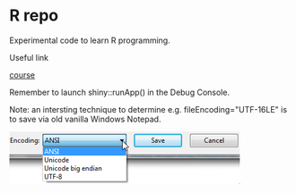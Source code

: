# R repo

Experimental code to learn R programming.

Useful link 

[course](https://www.youtube.com/watch?v=tfN10IUX9Lo)

Remember to launch shiny::runApp() in the Debug Console.

Note: an intersting technique to determine e.g. fileEncoding="UTF-16LE" is to save via old vanilla Windows Notepad.  

![plot](./npYGK.png)